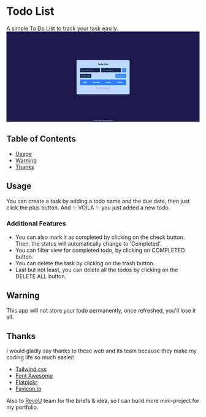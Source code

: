 # Todo List
A simple To Do List to track your task easily.
![Alt Text - Screenshot of the project](assets/screenshots.png)

## Table of Contents
- [Usage](#usage)
- [Warning](#warning)
- [Thanks](#thanks)


## Usage
You can create a task by adding a todo name and the due date, then just click the plus button. And ✨ VOILA ✨ you just added a new todo.

### Additional Features
- You can also mark it as completed by clicking on the check button. Then, the status will automatically change to 'Completed'.
- You can filter view for completed todo, by clicking on COMPLETED button.
- You can delete the task by clicking on the trash button.
- Last but not least, you can delete all the todos by clicking on the DELETE ALL button.

## Warning
This app will not store your todo permanently, once refreshed, you'll lose it all.

## Thanks
I would gladly say thanks to these web and its team because they make my coding life so much easier!
- [Tailwind.css](https://tailwindcss.com)
- [Font Awesome](https://fontawesome.com)
- [Flatpickr](https://flatpickr.js.org)
- [Favicon.io](https://favicon.io)

Also to [RevoU](https://www.revou.co) team for the briefs & idea, so I can build more mini-project for my portfolio.

